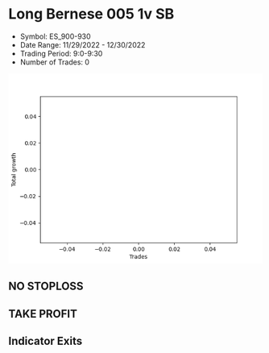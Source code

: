 # Long Bernese 005 1v SB 
- Symbol: ES_900-930
- Date Range: 11/29/2022 - 12/30/2022
- Trading Period: 9:0-9:30
- Number of Trades: 0

![Plot](LongBernese0051vSBES_900-930.png)
## NO STOPLOSS














## TAKE PROFIT











## Indicator Exits


